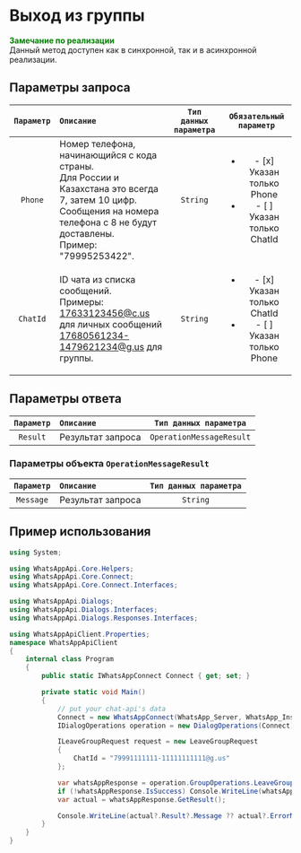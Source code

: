 # Выход из группы
**<span style="color:green">Замечание по реализации</span>** <br/>
Данный метод доступен как в синхронной, так и в асинхронной реализации.

## Параметры запроса
| `Параметр` | `Описание`                        | `Тип данных параметра` | `Обязательный параметр` |
|:----------:|:----------------------------------|:----------------------:|:-----------------------:|
|  `Phone`   | Номер телефона, начинающийся с кода страны. <br/> Для России и Казахстана это всегда 7, затем 10 цифр. <br/> Сообщения на номера телефона с 8 не будут доставлены. <br/> Пример: "79995253422". | `String` | <ul><li>- [x] Указан только Phone</li><li>- [ ] Указан только ChatId</li></ul> |
|  `ChatId`  | ID чата из списка сообщений. <br/> Примеры: <br/> 17633123456@c.us для личных сообщений<br/> 17680561234-1479621234@g.us для группы. | `String` | <ul><li>- [x] Указан только ChatId</li><li>- [ ] Указан только Phone</li></ul> |

## Параметры ответа
|  `Параметр`   | `Описание`                        | `Тип данных параметра` | 
|:-------------:|:----------------------------------|:----------------------:|
| `Result`      | Результат запроса                 |`OperationMessageResult`|


###  Параметры объекта `OperationMessageResult`
|  `Параметр`   | `Описание`                        | `Тип данных параметра` | 
|:-------------:|:----------------------------------|:----------------------:|
| `Message`     | Результат запроса                 | `String`               |

## Пример использования
```csharp
using System;

using WhatsAppApi.Core.Helpers;
using WhatsAppApi.Core.Connect;
using WhatsAppApi.Core.Connect.Interfaces;

using WhatsAppApi.Dialogs;
using WhatsAppApi.Dialogs.Interfaces;
using WhatsAppApi.Dialogs.Responses.Interfaces;

using WhatsAppApiClient.Properties;
namespace WhatsAppApiClient
{
    internal class Program
    {
        public static IWhatsAppConnect Connect { get; set; }

        private static void Main()
        {
            // put your chat-api's data
            Connect = new WhatsAppConnect(WhatsApp_Server, WhatsApp_Instance, WhatsApp_Token); 
            IDialogOperations operation = new DialogOperations(Сonnect);

            ILeaveGroupRequest request = new LeaveGroupRequest
            {
                ChatId = "79991111111-11111111111@g.us"
            };

            var whatsAppResponse = operation.GroupOperations.LeaveGroup(request);
            if (!whatsAppResponse.IsSuccess) Console.WriteLine(whatsAppResponse.Exception);
            var actual = whatsAppResponse.GetResult();

            Console.WriteLine(actual?.Result?.Message ?? actual?.ErrorMessage);
        }
    }
}
```




            